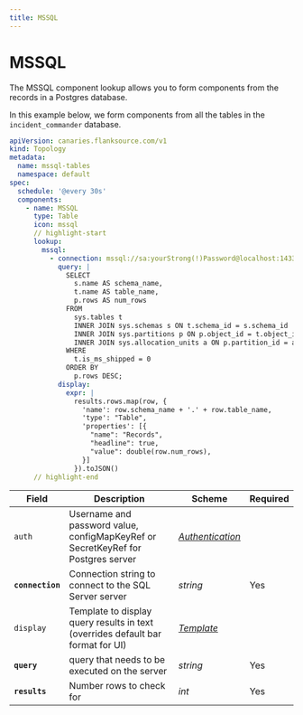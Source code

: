```yaml
---
title: MSSQL
---
```


# <Icon name="mssql" /> MSSQL

The MSSQL component lookup allows you to form components from the records in a Postgres database.

In this example below, we form components from all the tables in the `incident_commander` database.

```yaml title="mssql-check.yml"
apiVersion: canaries.flanksource.com/v1
kind: Topology
metadata:
  name: mssql-tables
  namespace: default
spec:
  schedule: '@every 30s'
  components:
    - name: MSSQL
      type: Table
      icon: mssql
      // highlight-start
      lookup:
        mssql:
          - connection: mssql://sa:yourStrong(!)Password@localhost:1433/incident_commander
            query: |
              SELECT 
                s.name AS schema_name,
                t.name AS table_name,
                p.rows AS num_rows
              FROM 
                sys.tables t
                INNER JOIN sys.schemas s ON t.schema_id = s.schema_id
                INNER JOIN sys.partitions p ON p.object_id = t.object_id
                INNER JOIN sys.allocation_units a ON p.partition_id = a.container_id
              WHERE
                t.is_ms_shipped = 0
              ORDER BY
                p.rows DESC;
            display:
              expr: |
                results.rows.map(row, {
                  'name': row.schema_name + '.' + row.table_name,
                  'type': "Table",
                  'properties': [{
                    "name": "Records",
                    "headline": true,
                    "value": double(row.num_rows),
                  }]
                }).toJSON()
      // highlight-end
```

| Field            | Description                                                                      | Scheme                                            | Required |
| ---------------- | -------------------------------------------------------------------------------- | ------------------------------------------------- | -------- |
| `auth`           | Username and password value, configMapKeyRef or SecretKeyRef for Postgres server | [_Authentication_](../concepts/authentication.md) |          |
| **`connection`** | Connection string to connect to the SQL Server server                            | _string_                                          | Yes      |
| `display`        | Template to display query results in text (overrides default bar format for UI)  | [_Template_](../concepts/templating.md)           |          |
| **`query`**      | query that needs to be executed on the server                                    | _string_                                          | Yes      |
| **`results`**    | Number rows to check for                                                         | _int_                                             | Yes      |
